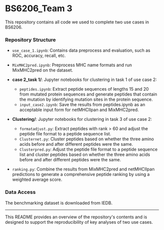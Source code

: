 # BS6206_Team 3

This repository contains all code we used to complete two use cases in BS6206.

### Repository Structure

- `use_case_1.ipynb`: Contains data preprocess and evaluation, such as ROC, accuracy, recall, etc.

- `MixMHC2pred.ipynb`: Preprocess MHC name formats and run MixMHC2pred on the dataset.

- **case 2_task 1/**: Jupyter notebooks for clustering in task 1 of use case 2:
  - `peptides.ipynb`: Extract peptide sequences of lengths 15 and 20 from mutated protein sequences and generate peptides that contain the mutation by identifying mutation sites in the protein sequence.
  - `input_case2.ipynb`: Save the results from peptides.ipynb as an acceptable input form for netMHCIIpan and MixMHC2pred.

- **Clustering/**: Jupyter notebooks for clustering in task 3 of use case 2:
  - `formatadjust.py`: Extract peptides with rank > 60 and adjust the peptide file format to a peptide sequence list.
  - `Clusternet.py`: Cluster peptides based on whether the three amino acids before and after different peptides were the same.
  - `Clusterpred.py`: Adjust the peptide file format to a peptide sequence list and cluster peptides based on whether the three amino acids before and after different peptides were the same.

- `ranking.py`: Combine the results from MixMHC2pred and netMHCIIpan predictions to generate a comprehensive peptide ranking by using a weighted average score.

### Data Access
The benchmarking dataset is downloaded from IEDB.

---

This README provides an overview of the repository's contents and is designed to support the reproducibility of key analyses of two use cases.
